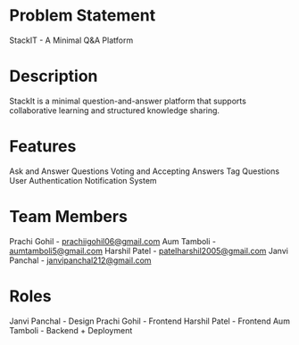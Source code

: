 # Problem Statement
StackIT - A Minimal Q&A Platform

# Description
StackIt is a minimal question-and-answer platform that supports collaborative learning and structured knowledge sharing.

# Features
Ask and Answer Questions
Voting and Accepting Answers
Tag Questions
User Authentication
Notification System

# Team Members
Prachi Gohil  - prachiigohil06@gmail.com
Aum Tamboli   - aumtamboli5@gmail.com
Harshil Patel - patelharshil2005@gmail.com
Janvi Panchal - janvipanchal212@gmail.com

# Roles
Janvi Panchal - Design
Prachi Gohil  - Frontend
Harshil Patel - Frontend
Aum Tamboli   - Backend + Deployment

